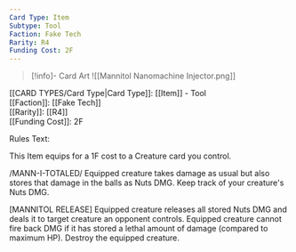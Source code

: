 ```yaml
---
Card Type: Item
Subtype: Tool
Faction: Fake Tech
Rarity: R4
Funding Cost: 2F
---
```

> [!info]- Card Art
> ![[Mannitol Nanomachine Injector.png]]

[[CARD TYPES/Card Type|Card Type]]: [[Item]] - Tool  
[[Faction]]: [[Fake Tech]]  
[[Rarity]]: [[R4]]  
[[Funding Cost]]: 2F  

Rules Text:  

This Item equips for a 1F cost to a Creature card you control.  

/MANN-I-TOTALED/ Equipped creature takes damage as usual but also stores that damage in the balls as Nuts DMG. Keep track of your creature's Nuts DMG.  

[MANNITOL RELEASE] Equipped creature releases all stored Nuts DMG and deals it to target creature an opponent controls.
Equipped creature cannot fire back DMG if it has stored a lethal amount of damage (compared to maximum HP). Destroy the equipped creature.   